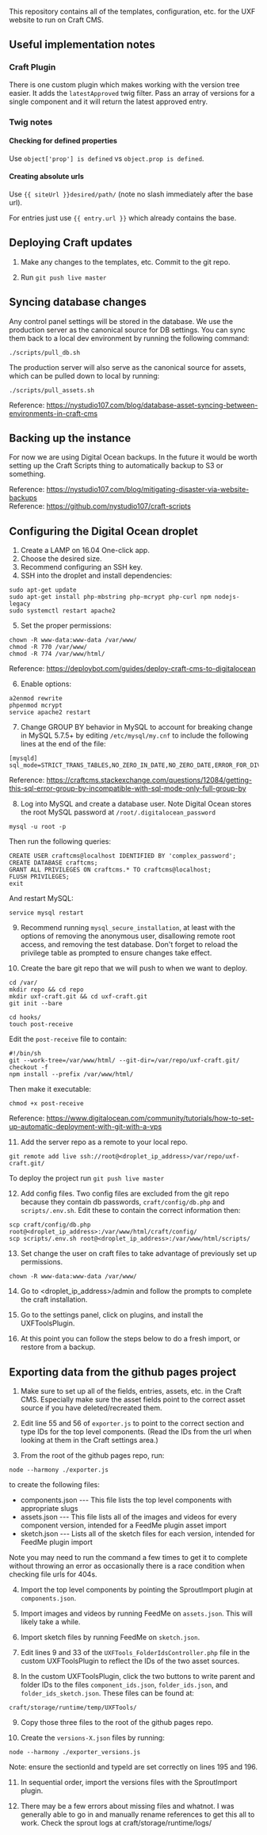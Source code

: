 This repository contains all of the templates, configuration, etc. for the UXF website to run on Craft CMS.

## Useful implementation notes

### Craft Plugin
There is one custom plugin which makes working with the version tree easier. It adds the `latestApproved` twig filter. Pass an array of versions for a single component and it will return the latest approved entry.

### Twig notes

#### Checking for defined properties
Use `object['prop'] is defined` vs `object.prop is defined`.

#### Creating absolute urls
Use `{{ siteUrl }}desired/path/` (note no slash immediately after the base url).

For entries just use `{{ entry.url }}` which already contains the base.

## Deploying Craft updates

1. Make any changes to the templates, etc. Commit to the git repo.

2. Run `git push live master`

## Syncing database changes

Any control panel settings will be stored in the database. We use the production server as the canonical source for DB settings. You can sync them back to a local dev environment by running the following command:

```
./scripts/pull_db.sh
```

The production server will also serve as the canonical source for assets, which can be pulled down to local by running:

```
./scripts/pull_assets.sh
```

Reference: https://nystudio107.com/blog/database-asset-syncing-between-environments-in-craft-cms

## Backing up the instance

For now we are using Digital Ocean backups. In the future it would be worth setting up the Craft Scripts thing to automatically backup to S3 or something.

Reference: https://nystudio107.com/blog/mitigating-disaster-via-website-backups  
Reference: https://github.com/nystudio107/craft-scripts

## Configuring the Digital Ocean droplet

1. Create a LAMP on 16.04 One-click app.
2. Choose the desired size.
3. Recommend configuring an SSH key.
4. SSH into the droplet and install dependencies:

  ```
  sudo apt-get update
  sudo apt-get install php-mbstring php-mcrypt php-curl npm nodejs-legacy
  sudo systemctl restart apache2
  ```

5. Set the proper permissions:

  ```
  chown -R www-data:www-data /var/www/
  chmod -R 770 /var/www/
  chmod -R 774 /var/www/html/
  ```

  Reference: https://deploybot.com/guides/deploy-craft-cms-to-digitalocean

6. Enable options:

  ```
  a2enmod rewrite
  phpenmod mcrypt
  service apache2 restart
  ```

7. Change GROUP BY behavior in MySQL to account for breaking change in MySQL 5.7.5+ by editing `/etc/mysql/my.cnf` to include the following lines at the end of the file:

  ```
  [mysqld]
  sql_mode=STRICT_TRANS_TABLES,NO_ZERO_IN_DATE,NO_ZERO_DATE,ERROR_FOR_DIVISION_BY_ZERO,NO_AUTO_CREATE_USER,NO_ENGINE_SUBSTITUTION
  ```

  Reference: https://craftcms.stackexchange.com/questions/12084/getting-this-sql-error-group-by-incompatible-with-sql-mode-only-full-group-by

8. Log into MySQL and create a database user. Note Digital Ocean stores the root MySQL password at `/root/.digitalocean_password`

  ```
  mysql -u root -p
  ```

  Then run the following queries:

  ```
  CREATE USER craftcms@localhost IDENTIFIED BY 'complex_password';
  CREATE DATABASE craftcms;
  GRANT ALL PRIVILEGES ON craftcms.* TO craftcms@localhost;
  FLUSH PRIVILEGES;
  exit
  ```

  And restart MySQL:

  ```
  service mysql restart
  ```

9. Recommend running `mysql_secure_installation`, at least with the options of removing the anonymous user, disallowing remote root access, and removing the test database. Don't forget to reload the privilege table as prompted to ensure changes take effect.

10. Create the bare git repo that we will push to when we want to deploy.

  ```
  cd /var/
  mkdir repo && cd repo
  mkdir uxf-craft.git && cd uxf-craft.git
  git init --bare

  cd hooks/
  touch post-receive
  ```

  Edit the `post-receive` file to contain:

  ```
  #!/bin/sh
  git --work-tree=/var/www/html/ --git-dir=/var/repo/uxf-craft.git/ checkout -f
  npm install --prefix /var/www/html/
  ```

  Then make it executable:

  ```
  chmod +x post-receive
  ```

  Reference: https://www.digitalocean.com/community/tutorials/how-to-set-up-automatic-deployment-with-git-with-a-vps

11. Add the server repo as a remote to your local repo.

  ```
  git remote add live ssh://root@<droplet_ip_address>/var/repo/uxf-craft.git/
  ```

  To deploy the project run `git push live master`

12. Add config files. Two config files are excluded from the git repo because they contain db passwords, `craft/config/db.php` and `scripts/.env.sh`. Edit these to contain the correct information then:

  ```
  scp craft/config/db.php root@<droplet_ip_address>:/var/www/html/craft/config/
  scp scripts/.env.sh root@<droplet_ip_address>:/var/www/html/scripts/
  ```

13. Set change the user on craft files to take advantage of previously set up permissions.

```
chown -R www-data:www-data /var/www/
```

14. Go to <droplet_ip_address>/admin and follow the prompts to complete the craft installation.

15. Go to the settings panel, click on plugins, and install the UXFToolsPlugin.

16. At this point you can follow the steps below to do a fresh import, or restore from a backup.


## Exporting data from the github pages project

1. Make sure to set up all of the fields, entries, assets, etc. in the Craft CMS. Especially make sure the asset fields point to the correct asset source if you have deleted/recreated them.

2. Edit line 55 and 56 of `exporter.js` to point to the correct section and type IDs for the top level components. (Read the IDs from the url when looking at them in the Craft settings area.)

3. From the root of the github pages repo, run:
  ```
  node --harmony ./exporter.js
  ```

  to create the following files:

  - components.json --- This file lists the top level components with appropriate slugs
  - assets.json --- This file lists all of the images and videos for every component version, intended for a FeedMe plugin asset import
  - sketch.json --- Lists all of the sketch files for each version, intended for FeedMe plugin import

  Note you may need to run the command a few times to get it to complete without throwing an error as occasionally there is a race condition when checking file urls for 404s.

4. Import the top level components by pointing the SproutImport plugin at `components.json`.

5. Import images and videos by running FeedMe on `assets.json`. This will likely take a while.

6. Import sketch files by running FeedMe on `sketch.json`.

7. Edit lines 9 and 33 of the `UXFTools_FolderIdsController.php` file in the custom UXFToolsPlugin to reflect the IDs of the two asset sources.

8. In the custom UXFToolsPlugin, click the two buttons to write parent and folder IDs to the files `component_ids.json`, `folder_ids.json`, and `folder_ids_sketch.json`. These files can be found at:

  ```
  craft/storage/runtime/temp/UXFTools/
  ```

9. Copy those three files to the root of the github pages repo.

10. Create the `versions-X.json` files by running:

  ```
  node --harmony ./exporter_versions.js
  ```

  Note: ensure the sectionId and typeId are set correctly on lines 195 and 196.

11. In sequential order, import the versions files with the SproutImport plugin.

12. There may be a few errors about missing files and whatnot. I was generally able to go in and manually rename references to get this all to work. Check the sprout logs at craft/storage/runtime/logs/
